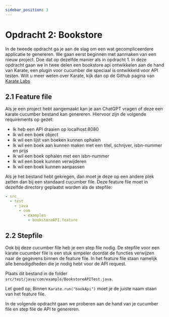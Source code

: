```yaml
---
sidebar_position: 3
---
```


# Opdracht 2: Bookstore

In de tweede opdracht ga je aan de slag om een wat gecompliceerdere applicatie te genereren. We gaan eerst beginnen met
aanmaken van een nieuw project. Doe dat op dezelfde manier als in opdracht 1.
In deze opdracht gaan we in twee delen een bookstore api ontwikkelen aan de hand van Karate, een plugin voor cucumber
die speciaal is ontwikkeld voor API testen. Wilt u meer weten over Karate, kijk dan op de Github pagina
van [Karate Labs](https://github.com/karatelabs/karate)

## 2.1 Feature file

Als je een project hebt aangemaakt kan je aan ChatGPT vragen of deze een karate cucumber bestand kan genereren.
Hiervoor zijn de volgende requirements op gezet:

- Ik heb een API draaien op localhost:8080
- Ik wil een boek object
- Ik wil een lijst van boeken kunnen ophalen
- Ik wil een boek aan kunnen maken met een titel, schrijver, isbn-nummer en prijs
- Ik wil een boek ophalen met een isbn-nummer
- Ik wil een boek kunnen verwijderen
- Ik wil een boek kunnen aanpassen

Als je het bestand hebt gekregen, dan moet je deze op een andere plek zetten dan bij een standaard cucumber file. Deze
feature file moet in dezelfde directory geplaatst worden als de stepfile:

```yml
- src
  - test
    - java
      - com
        - examples
          - bookstoreAPI.feature
```

## 2.2 Stepfile

Ook bij deze cucumber file heb je een step file nodig. De stepfile voor een karate cucumber file is een stuk simpeler
doordat de functies verwijzen naar de gegevens binnen de feature file.
In het feature file staan namelijk alle benodigdheden die je nodig hebt voor de API request.

Plaats dit bestand in de folder `src/test/java/com/example/BookstoreAPITest.java`.

Let goed op, Binnen `Karate.run("bookApi")` moet je de juiste naam staan van het feature file.

In de volgende opdracht gaan we proberen aan de hand van je cucumber file en step file de API te genereren.
